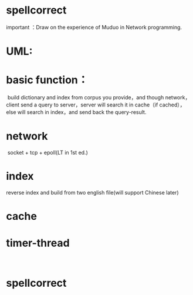 # spellcorrect
  important ：Draw on the experience of Muduo in Network programming.
# UML:
  
  
# basic function：
  build dictionary and index from corpus you provide，and though network，client send a query to server，server will search it in cache（if cached），else will search in index，and send back the query-result.
# network
  socket + tcp + epoll(LT in 1st ed.)
# index
  reverse index and build from two english file(will support Chinese later)
# cache
  
# timer-thread
  
# spellcorrect
